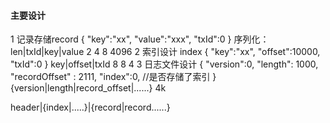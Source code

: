 #### 主要设计


1 记录存储record
  {
  "key":"xx",
  "value":"xxx",
  "txId":0
  }
 序列化：len|txId|key|value
        2    4    8  4096 
2 索引设计 index
  {
    "key":"xx",
    "offset":10000,
    "txId":0
   }
    key|offset|txId
    8     8     4
3 日志文件设计
  { 
    "version":0, 
    "length": 1000,
    "recordOffset" : 2111,
    "index":0, //是否存储了索引
   }
    {version|length|record_offset|......} 4k
    
  header|{index|.....}|{record|record......}  
    
   